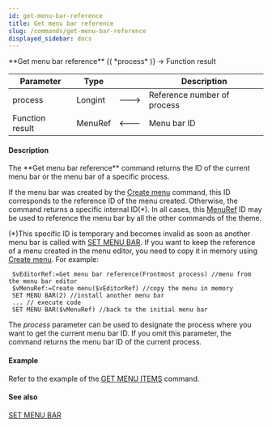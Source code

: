 ```yaml
---
id: get-menu-bar-reference
title: Get menu bar reference
slug: /commands/get-menu-bar-reference
displayed_sidebar: docs
---
```


<!--REF #_command_.Get menu bar reference.Syntax-->**Get menu bar reference** {( *process* )} -> Function result<!-- END REF-->
<!--REF #_command_.Get menu bar reference.Params-->
| Parameter | Type |  | Description |
| --- | --- | --- | --- |
| process | Longint | &#x1F852; | Reference number of process |
| Function result | MenuRef | &#x1F850; | Menu bar ID |

<!-- END REF-->

#### Description 

<!--REF #_command_.Get menu bar reference.Summary-->The **Get menu bar reference** command returns the ID of the current menu bar or the menu bar of a specific process.<!-- END REF-->

If the menu bar was created by the [Create menu](create-menu.md) command, this ID corresponds to the reference ID of the menu created. Otherwise, the command returns a specific internal ID(\*). In all cases, this [MenuRef](# "Unique ID (16-character alphanumeric) of a menu") ID may be used to reference the menu bar by all the other commands of the theme.

(\*)This specific ID is temporary and becomes invalid as soon as another menu bar is called with [SET MENU BAR](set-menu-bar.md). If you want to keep the reference of a menu created in the menu editor, you need to copy it in memory using [Create menu](create-menu.md). For example:  

```4d
 $vEditorRef:=Get menu bar reference(Frontmost process) //menu from the menu bar editor
 $vMenuRef:=Create menu($vEditorRef) //copy the menu in memory
 SET MENU BAR(2) //install another menu bar
 ... // execute code
 SET MENU BAR($vMenuRef) //back to the initial menu bar
```

The *process* parameter can be used to designate the process where you want to get the current menu bar ID. If you omit this parameter, the command returns the menu bar ID of the current process.

#### Example 

Refer to the example of the [GET MENU ITEMS](get-menu-items.md) command.

#### See also 

[SET MENU BAR](set-menu-bar.md)  